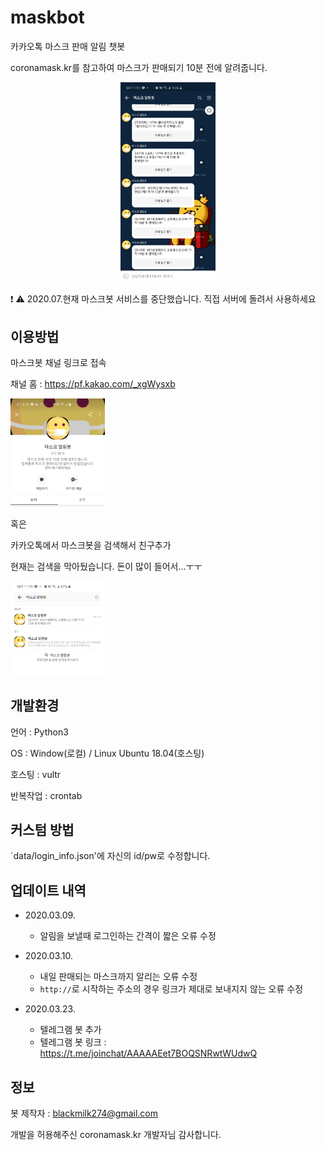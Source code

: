 # maskbot

카카오톡 마스크 판매 알림 챗봇

coronamask.kr를 참고하여 마스크가 판매되기 10분 전에 알려줍니다.

<center><img src="assets/screenshot.jpg" width="30%"></center>
  
❗ ⚠ 2020.07.현재 마스크봇 서비스를 중단했습니다. 직접 서버에 돌려서 사용하세요

    
## 이용방법

마스크봇 채널 링크로 접속

채널 홈 : https://pf.kakao.com/_xgWysxb

<img src = "assets/home.jpg" width= "30%">

혹은

카카오톡에서 마스크봇을 검색해서 친구추가

현재는 검색을 막아뒀습니다. 돈이 많이 들어서...ㅜㅜ
    
<img src="assets/how_to_use.jpg" width="30%">
    
    
## 개발환경

언어 : Python3

OS : Window(로컬) / Linux Ubuntu 18.04(호스팅)

호스팅 : vultr

반복작업 : crontab
    
    
## 커스텀 방법

`data/login_info.json'에 자신의 id/pw로 수정합니다.

    
## 업데이트 내역

- 2020.03.09.
  - 알림을 보낼때 로그인하는 간격이 짧은 오류 수정
  
- 2020.03.10.
  - 내일 판매되는 마스크까지 알리는 오류 수정
  - `http://`로 시작하는 주소의 경우 링크가 제대로 보내지지 않는 오류 수정

- 2020.03.23.
  - 텔레그램 봇 추가
  - 텔레그램 봇 링크 : https://t.me/joinchat/AAAAAEet7BOQSNRwtWUdwQ


## 정보

봇 제작자 : blackmilk274@gmail.com

개발을 허용해주신 coronamask.kr 개발자님 감사합니다.


